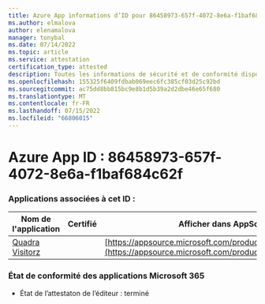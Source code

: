 ```yaml
---
title: Azure App informations d’ID pour 86458973-657f-4072-8e6a-f1baf684c62f
ms.author: elmalova
author: elenamalova
manager: tonybal
ms.date: 07/14/2022
ms.topic: article
ms.service: attestation
certification_type: attested
description: Toutes les informations de sécurité et de conformité disponibles pour le 86458973-657f-4072-8e6a-f1baf684c62f.
ms.openlocfilehash: 155325f6409fdbab069eec6fc385cf03d25c92bd
ms.sourcegitcommit: ac75dd8bb815bc9e8b1d5b39a2d2dbe46e65f680
ms.translationtype: MT
ms.contentlocale: fr-FR
ms.lasthandoff: 07/15/2022
ms.locfileid: "66806015"
---
```

# <a name="azure-app-id-86458973-657f-4072-8e6a-f1baf684c62f"></a>Azure App ID : 86458973-657f-4072-8e6a-f1baf684c62f


### <a name="apps-associated-with-this-id"></a>Applications associées à cet ID :
| **Nom de l'application** | **Certifié** | **Afficher dans AppSource** |
|--------------|---------------|-----------------------|
| [Quadra Visitorz](../forward/WA200004199.md) |  | [https://appsource.microsoft.com/product/office/WA200004199](https://appsource.microsoft.com/product/office/WA200004199) |

### <a name="microsoft-365-app-compliance-status"></a>État de conformité des applications Microsoft 365
- État de l’attestaton de l’éditeur : terminé
